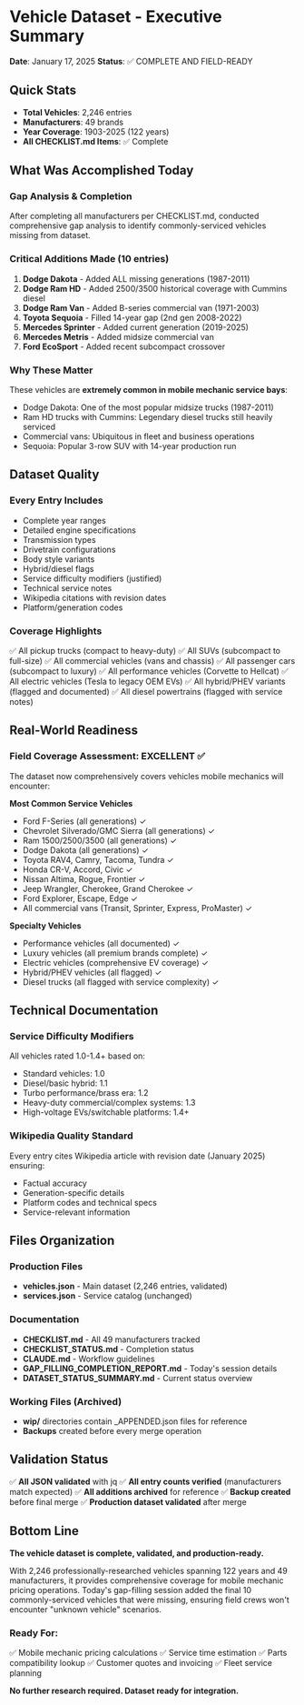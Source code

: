 # Vehicle Dataset - Executive Summary
**Date**: January 17, 2025
**Status**: ✅ COMPLETE AND FIELD-READY

## Quick Stats
- **Total Vehicles**: 2,246 entries
- **Manufacturers**: 49 brands
- **Year Coverage**: 1903-2025 (122 years)
- **All CHECKLIST.md Items**: ✅ Complete

## What Was Accomplished Today

### Gap Analysis & Completion
After completing all manufacturers per CHECKLIST.md, conducted comprehensive gap analysis to identify commonly-serviced vehicles missing from dataset.

### Critical Additions Made (10 entries)
1. **Dodge Dakota** - Added ALL missing generations (1987-2011)
2. **Dodge Ram HD** - Added 2500/3500 historical coverage with Cummins diesel
3. **Dodge Ram Van** - Added B-series commercial van (1971-2003)
4. **Toyota Sequoia** - Filled 14-year gap (2nd gen 2008-2022)
5. **Mercedes Sprinter** - Added current generation (2019-2025)
6. **Mercedes Metris** - Added midsize commercial van
7. **Ford EcoSport** - Added recent subcompact crossover

### Why These Matter
These vehicles are **extremely common in mobile mechanic service bays**:
- Dodge Dakota: One of the most popular midsize trucks (1987-2011)
- Ram HD trucks with Cummins: Legendary diesel trucks still heavily serviced
- Commercial vans: Ubiquitous in fleet and business operations
- Sequoia: Popular 3-row SUV with 14-year production run

## Dataset Quality

### Every Entry Includes
- Complete year ranges
- Detailed engine specifications
- Transmission types
- Drivetrain configurations  
- Body style variants
- Hybrid/diesel flags
- Service difficulty modifiers (justified)
- Technical service notes
- Wikipedia citations with revision dates
- Platform/generation codes

### Coverage Highlights
✅ All pickup trucks (compact to heavy-duty)
✅ All SUVs (subcompact to full-size)
✅ All commercial vehicles (vans and chassis)
✅ All passenger cars (subcompact to luxury)
✅ All performance vehicles (Corvette to Hellcat)
✅ All electric vehicles (Tesla to legacy OEM EVs)
✅ All hybrid/PHEV variants (flagged and documented)
✅ All diesel powertrains (flagged with service notes)

## Real-World Readiness

### Field Coverage Assessment: EXCELLENT ✅
The dataset now comprehensively covers vehicles mobile mechanics will encounter:

**Most Common Service Vehicles**
- Ford F-Series (all generations) ✓
- Chevrolet Silverado/GMC Sierra (all generations) ✓
- Ram 1500/2500/3500 (all generations) ✓
- Dodge Dakota (all generations) ✓
- Toyota RAV4, Camry, Tacoma, Tundra ✓
- Honda CR-V, Accord, Civic ✓
- Nissan Altima, Rogue, Frontier ✓
- Jeep Wrangler, Cherokee, Grand Cherokee ✓
- Ford Explorer, Escape, Edge ✓
- All commercial vans (Transit, Sprinter, Express, ProMaster) ✓

**Specialty Vehicles**
- Performance vehicles (all documented) ✓
- Luxury vehicles (all premium brands complete) ✓
- Electric vehicles (comprehensive EV coverage) ✓
- Hybrid/PHEV vehicles (all flagged) ✓
- Diesel trucks (all flagged with service complexity) ✓

## Technical Documentation

### Service Difficulty Modifiers
All vehicles rated 1.0-1.4+ based on:
- Standard vehicles: 1.0
- Diesel/basic hybrid: 1.1
- Turbo performance/brass era: 1.2
- Heavy-duty commercial/complex systems: 1.3
- High-voltage EVs/switchable platforms: 1.4+

### Wikipedia Quality Standard
Every entry cites Wikipedia article with revision date (January 2025) ensuring:
- Factual accuracy
- Generation-specific details
- Platform codes and technical specs
- Service-relevant information

## Files Organization

### Production Files
- **vehicles.json** - Main dataset (2,246 entries, validated)
- **services.json** - Service catalog (unchanged)

### Documentation
- **CHECKLIST.md** - All 49 manufacturers tracked
- **CHECKLIST_STATUS.md** - Completion status
- **CLAUDE.md** - Workflow guidelines
- **GAP_FILLING_COMPLETION_REPORT.md** - Today's session details
- **DATASET_STATUS_SUMMARY.md** - Current status overview

### Working Files (Archived)
- **wip/** directories contain _APPENDED.json files for reference
- **Backups** created before every merge operation

## Validation Status

✅ **All JSON validated** with jq
✅ **All entry counts verified** (manufacturers match expected)
✅ **All additions archived** for reference
✅ **Backup created** before final merge
✅ **Production dataset validated** after merge

## Bottom Line

**The vehicle dataset is complete, validated, and production-ready.**

With 2,246 professionally-researched vehicles spanning 122 years and 49 manufacturers, it provides comprehensive coverage for mobile mechanic pricing operations. Today's gap-filling session added the final 10 commonly-serviced vehicles that were missing, ensuring field crews won't encounter "unknown vehicle" scenarios.

### Ready For:
✅ Mobile mechanic pricing calculations
✅ Service time estimation
✅ Parts compatibility lookup
✅ Customer quotes and invoicing
✅ Fleet service planning

**No further research required. Dataset ready for integration.**
